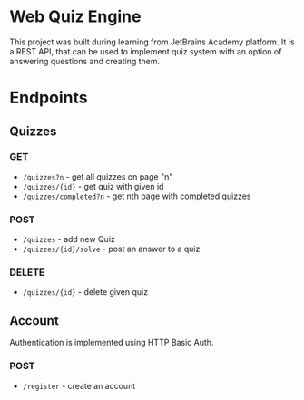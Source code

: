 # Web Quiz Engine
This project was built during learning from JetBrains Academy platform. It is a REST API, that can be used to implement quiz system with an option of answering questions and creating them.

# Endpoints

## Quizzes

### GET
- `/quizzes?n` - get all quizzes on page "n"
- `/quizzes/{id}` - get quiz with given id
- `/quizzes/completed?n` - get nth page with completed quizzes

### POST
- `/quizzes` - add new Quiz
- `/quizzes/{id}/solve` - post an answer to a quiz

### DELETE
- `/quizzes/{id}` - delete given quiz

## Account
Authentication is implemented using HTTP Basic Auth.

### POST
- `/register` - create an account
